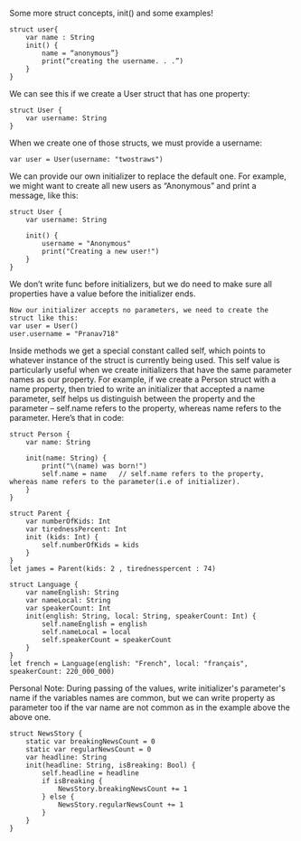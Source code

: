 Some more struct concepts, init() and some examples!

```
struct user{
	var name : String
	init() {
		name = “anonymous”}
		print(“creating the username. . .”)
	}
}
```

We can see this if we create a User struct that has one property:
```
struct User {
    var username: String
}
```

When we create one of those structs, we must provide a username:
```
var user = User(username: "twostraws")
```

We can provide our own initializer to replace the default one. For example, we might want to create all new users as “Anonymous” and print a message, like this:

```
struct User {
    var username: String

    init() {
        username = "Anonymous"
        print("Creating a new user!")
    }
}
```

We don’t write func before initializers, but we do need to make sure all properties have a value before the initializer ends.

```
Now our initializer accepts no parameters, we need to create the struct like this:
var user = User()
user.username = "Pranav718"
```

Inside methods we get a special constant called self, which points to whatever instance of the struct is currently being used. This self value is particularly useful when we create initializers that have the same parameter names as our property.
For example, if we create a Person struct with a name property, then tried to write an initializer that accepted a name parameter, self helps us distinguish between the property and the parameter – self.name refers to the property, whereas name refers to the parameter.
Here’s that in code:

```
struct Person {
    var name: String

    init(name: String) {
        print("\(name) was born!")
        self.name = name   // self.name refers to the property, whereas name refers to the parameter(i.e of initializer).
    }
}
```

```
struct Parent {
	var numberOfKids: Int
	var tirednessPercent: Int
	init (kids: Int) {
		self.numberOfKids = kids
	}
}
let james = Parent(kids: 2 , tirednesspercent : 74)
```

```
struct Language {
	var nameEnglish: String
	var nameLocal: String
	var speakerCount: Int
	init(english: String, local: String, speakerCount: Int) {
		self.nameEnglish = english
		self.nameLocal = local
		self.speakerCount = speakerCount
	}
}
let french = Language(english: "French", local: "français", speakerCount: 220_000_000)
```

Personal Note: During passing of the values, write initializer's parameter's name if the variables names are common, but we can write property as parameter too if the var name are not common as in the example above the above one.

```
struct NewsStory {
	static var breakingNewsCount = 0
	static var regularNewsCount = 0
	var headline: String
	init(headline: String, isBreaking: Bool) {
		self.headline = headline
		if isBreaking {
			NewsStory.breakingNewsCount += 1
		} else {
			NewsStory.regularNewsCount += 1
		}
	}
}
```
